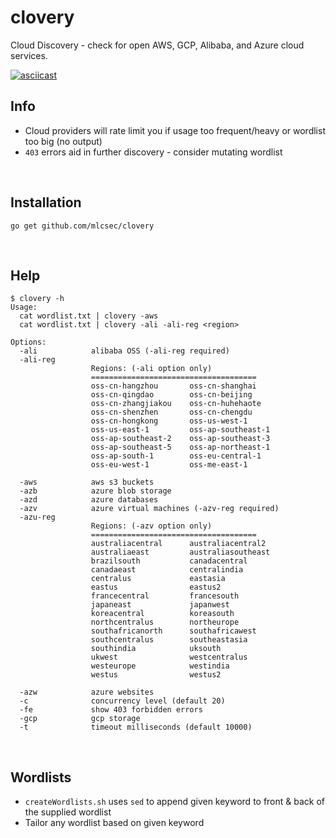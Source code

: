 # clovery
Cloud Discovery - check for open AWS, GCP, Alibaba, and Azure cloud services.  

<a href="https://asciinema.org/a/381917"><img src="https://asciinema.org/a/381917.png" alt="asciicast" /></a>
<br>

## Info
* Cloud providers will rate limit you if usage too frequent/heavy or wordlist too big (no output)
* `403` errors aid in further discovery - consider mutating wordlist

<br>

## Installation
```
go get github.com/mlcsec/clovery
```
<br>

## Help
```
$ clovery -h
Usage:
  cat wordlist.txt | clovery -aws
  cat wordlist.txt | clovery -ali -ali-reg <region>

Options:
  -ali            alibaba OSS (-ali-reg required)
  -ali-reg
                  Regions: (-ali option only)
    	          =====================================
                  oss-cn-hangzhou       oss-cn-shanghai
                  oss-cn-qingdao        oss-cn-beijing
                  oss-cn-zhangjiakou    oss-cn-huhehaote
                  oss-cn-shenzhen       oss-cn-chengdu
                  oss-cn-hongkong       oss-us-west-1
                  oss-us-east-1         oss-ap-southeast-1
                  oss-ap-southeast-2    oss-ap-southeast-3
                  oss-ap-southeast-5    oss-ap-northeast-1
                  oss-ap-south-1        oss-eu-central-1
                  oss-eu-west-1         oss-me-east-1
        
  -aws            aws s3 buckets
  -azb            azure blob storage
  -azd            azure databases 
  -azv            azure virtual machines (-azv-reg required)
  -azu-reg
                  Regions: (-azv option only)
    	          =====================================
                  australiacentral      australiacentral2
                  australiaeast         australiasoutheast
                  brazilsouth           canadacentral
                  canadaeast            centralindia
                  centralus             eastasia
                  eastus                eastus2
                  francecentral         francesouth
                  japaneast             japanwest
                  koreacentral          koreasouth
                  northcentralus        northeurope
                  southafricanorth      southafricawest
                  southcentralus        southeastasia
                  southindia            uksouth
                  ukwest                westcentralus
                  westeurope            westindia
                  westus                westus2                    
        
  -azw            azure websites
  -c              concurrency level (default 20)
  -fe             show 403 forbidden errors
  -gcp            gcp storage
  -t              timeout milliseconds (default 10000)
```
<br>

## Wordlists
* `createWordlists.sh` uses `sed` to append given keyword to front & back of the supplied wordlist
* Tailor any wordlist based on given keyword
